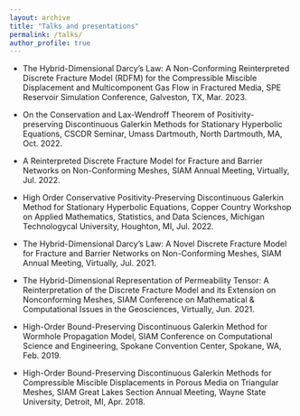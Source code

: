 ```yaml
---
layout: archive
title: "Talks and presentations"
permalink: /talks/
author_profile: true
---
```


* The Hybrid-Dimensional Darcy’s Law: A Non-Conforming Reinterpreted Discrete Fracture Model
(RDFM) for the Compressible Miscible Displacement and Multicomponent Gas Flow in Fractured Media, SPE Reservoir Simulation Conference, Galveston, TX, Mar. 2023.

* On the Conservation and Lax-Wendroff Theorem of Positivity-preserving Discontinuous
Galerkin Methods for Stationary Hyperbolic Equations, CSCDR Seminar, Umass Dartmouth, North Dartmouth, MA, Oct. 2022.

* A Reinterpreted Discrete Fracture Model for Fracture and Barrier Networks on Non-Conforming
Meshes, SIAM Annual Meeting, Virtually, Jul. 2022.

* High Order Conservative Positivity-Preserving Discontinuous Galerkin Method for Stationary
Hyperbolic Equations, Copper Country Workshop on Applied Mathematics, Statistics, and Data Sciences, Michigan Technologycal
University, Houghton, MI, Jul. 2022.

* The Hybrid-Dimensional Darcy’s Law: A Novel Discrete Fracture Model for Fracture and
Barrier Networks on Non-Conforming Meshes, SIAM Annual Meeting, Virtually, Jul. 2021. 

* The Hybrid-Dimensional Representation of Permeability Tensor: A Reinterpretation of the
Discrete Fracture Model and its Extension on Nonconforming Meshes, SIAM Conference on Mathematical & Computational Issues in the Geosciences, Virtually, Jun. 2021.

* High-Order Bound-Preserving Discontinuous Galerkin Method for Wormhole Propagation
Model, SIAM Conference on Computational Science and Engineering, Spokane Convention Center, Spokane,
WA, Feb. 2019.

* High-Order Bound-Preserving Discontinuous Galerkin Methods for Compressible Miscible
Displacements in Porous Media on Triangular Meshes, SIAM Great Lakes Section Annual Meeting, Wayne State University, Detroit, MI, Apr. 2018.
